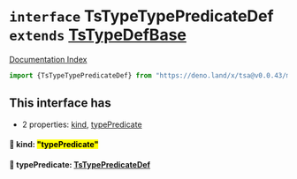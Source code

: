 # `interface` TsTypeTypePredicateDef `extends` [TsTypeDefBase](../private.interface.TsTypeDefBase/README.md)

[Documentation Index](../README.md)

```ts
import {TsTypeTypePredicateDef} from "https://deno.land/x/tsa@v0.0.43/mod.ts"
```

## This interface has

- 2 properties:
[kind](#-kind-typepredicate),
[typePredicate](#-typepredicate-tstypepredicatedef)


#### 📄 kind: <mark>"typePredicate"</mark>



#### 📄 typePredicate: [TsTypePredicateDef](../interface.TsTypePredicateDef/README.md)



